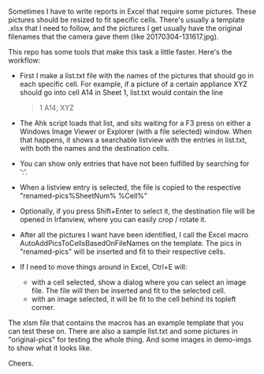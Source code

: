 
Sometimes I have to write reports in Excel that require some pictures. These pictures should be resized to fit specific cells.
There's usually a template .xlsx that I need to follow, and the pictures I get usually have the original filenames that the camera gave them (like 20170304-131617.jpg).

This repo has some tools that make this task a little faster. Here's the workflow:

- First I make a list.txt file with the names of the pictures that should go in each specific cell. For example, if a picture of a certain appliance XYZ should go into cell A14 in Sheet 1, list.txt would contain the line
    > 1 A14; XYZ

- The Ahk script loads that list, and sits waiting for a F3 press on either a Windows Image Viewer or Explorer (with a file selected) window. When that happens, it shows a searchable listview with the entries in list.txt, with both the names and the destination cells.
- You can show only entries that have not been fulfilled by searching for ':'.

- When a listview entry is selected, the file is copied to the respective "renamed-pics\%SheetNum% %Cell%"
- Optionally, if you press Shift+Enter to select it, the destination file will be opened in Irfanview, where you can easily crop / rotate it.

- After all the pictures I want have been identified, I call the Excel macro AutoAddPicsToCellsBasedOnFileNames on the template. The pics in "renamed-pics\" will be inserted and fit to their respective cells.

- If I need to move things around in Excel, Ctrl+E will:
    - with a cell selected, show a dialog where you can select an image file. The file will then be inserted and fit to the selected cell.
    - with an image selected, it will be fit to the cell behind its topleft corner.

The xlsm file that contains the macros has an example template that you can test these on. There are also a sample list.txt and some pictures in "original-pics\" for testing the whole thing. And some images in demo-imgs to show what it looks like.

Cheers.
